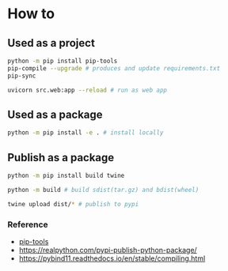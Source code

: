 # How to


## Used as a project

```bash
python -m pip install pip-tools
pip-compile --upgrade # produces and update requirements.txt
pip-sync

uvicorn src.web:app --reload # run as web app
```

## Used as a package

```bash
python -m pip install -e . # install locally
```

## Publish as a package

```bash
python -m pip install build twine

python -m build # build sdist(tar.gz) and bdist(wheel)

twine upload dist/* # publish to pypi
```


### Reference
+ [pip-tools](https://github.com/jazzband/pip-tools/)
+ https://realpython.com/pypi-publish-python-package/
+ https://pybind11.readthedocs.io/en/stable/compiling.html
